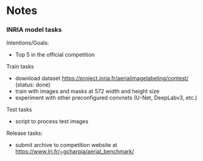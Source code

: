 # Notes

### INRIA model tasks

Intentions/Goals:
- Top 5 in the official competition

Train tasks
- download dataset https://project.inria.fr/aerialimagelabeling/contest/ (status: done)
- train with images and masks at 572 width and height size
- experiment with other preconfigured convnets (U-Net, DeepLabv3, etc.)

Test tasks
- script to process test images

Release tasks:
- submit archive to competition website at https://www.lri.fr/~gcharpia/aerial_benchmark/